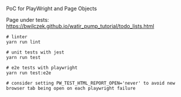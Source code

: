 PoC for PlayWright and Page Objects

Page under tests: https://bwilczek.github.io/watir_pump_tutorial/todo_lists.html

```
# linter
yarn run lint

# unit tests with jest
yarn run test

# e2e tests with playwright
yarn run test:e2e

# consider setting PW_TEST_HTML_REPORT_OPEN='never' to avoid new browser tab being open on each playwright failure
```
